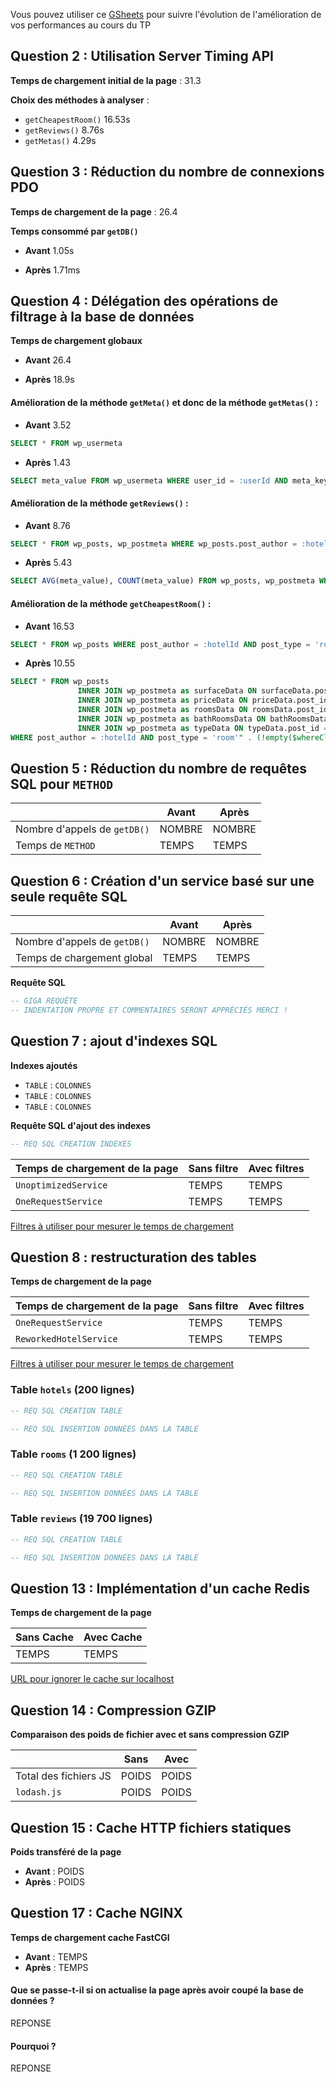 Vous pouvez utiliser ce [GSheets](https://docs.google.com/spreadsheets/d/13Hw27U3CsoWGKJ-qDAunW9Kcmqe9ng8FROmZaLROU5c/copy?usp=sharing) pour suivre l'évolution de l'amélioration de vos performances au cours du TP 

## Question 2 : Utilisation Server Timing API

**Temps de chargement initial de la page** : 31.3

**Choix des méthodes à analyser** :

- `getCheapestRoom()` 16.53s
- `getReviews()` 8.76s
- `getMetas()` 4.29s



## Question 3 : Réduction du nombre de connexions PDO

**Temps de chargement de la page** : 26.4

**Temps consommé par `getDB()`** 

- **Avant** 1.05s

- **Après** 1.71ms


## Question 4 : Délégation des opérations de filtrage à la base de données

**Temps de chargement globaux** 

- **Avant** 26.4

- **Après** 18.9s


#### Amélioration de la méthode `getMeta()` et donc de la méthode `getMetas()` :

- **Avant** 3.52

```sql
SELECT * FROM wp_usermeta
```

- **Après** 1.43

```sql
SELECT meta_value FROM wp_usermeta WHERE user_id = :userId AND meta_key = :meta_key;
```



#### Amélioration de la méthode `getReviews()` :

- **Avant** 8.76

```sql
SELECT * FROM wp_posts, wp_postmeta WHERE wp_posts.post_author = :hotelId AND wp_posts.ID = wp_postmeta.post_id AND meta_key = 'rating' AND post_type = 'review';
```

- **Après** 5.43

```sql
SELECT AVG(meta_value), COUNT(meta_value) FROM wp_posts, wp_postmeta WHERE wp_posts.post_author = :hotelId AND wp_posts.ID = wp_postmeta.post_id AND meta_key = 'rating' AND post_type = 'review'
```



#### Amélioration de la méthode `getCheapestRoom()` :

- **Avant** 16.53

```sql
SELECT * FROM wp_posts WHERE post_author = :hotelId AND post_type = 'room';
```

- **Après** 10.55

```sql
SELECT * FROM wp_posts
               INNER JOIN wp_postmeta as surfaceData ON surfaceData.post_id = wp_posts.ID AND surfaceData.meta_key = 'surface'
               INNER JOIN wp_postmeta as priceData ON priceData.post_id = wp_posts.ID AND priceData.meta_key = 'price'
               INNER JOIN wp_postmeta as roomsData ON roomsData.post_id = wp_posts.ID AND roomsData.meta_key = 'bedrooms_count'
               INNER JOIN wp_postmeta as bathRoomsData ON bathRoomsData.post_id = wp_posts.ID AND bathRoomsData.meta_key = 'bathrooms_count'
               INNER JOIN wp_postmeta as typeData ON typeData.post_id = wp_posts.ID AND typeData.meta_key = 'type'
WHERE post_author = :hotelId AND post_type = 'room'" . (!empty($whereClause) ? ' AND ' . implode(' AND ', $whereClause) : '') . " ORDER BY priceData.meta_value ASC LIMIT 1
```



## Question 5 : Réduction du nombre de requêtes SQL pour `METHOD`

|                              | **Avant** | **Après** |
|------------------------------|-----------|-----------|
| Nombre d'appels de `getDB()` | NOMBRE    | NOMBRE    |
 | Temps de `METHOD`            | TEMPS     | TEMPS     |

## Question 6 : Création d'un service basé sur une seule requête SQL

|                              | **Avant** | **Après** |
|------------------------------|-----------|-----------|
| Nombre d'appels de `getDB()` | NOMBRE    | NOMBRE    |
| Temps de chargement global   | TEMPS     | TEMPS     |

**Requête SQL**

```SQL
-- GIGA REQUÊTE
-- INDENTATION PROPRE ET COMMENTAIRES SERONT APPRÉCIÉS MERCI !
```

## Question 7 : ajout d'indexes SQL

**Indexes ajoutés**

- `TABLE` : `COLONNES`
- `TABLE` : `COLONNES`
- `TABLE` : `COLONNES`

**Requête SQL d'ajout des indexes** 

```sql
-- REQ SQL CREATION INDEXES
```

| Temps de chargement de la page | Sans filtre | Avec filtres |
|--------------------------------|-------------|--------------|
| `UnoptimizedService`           | TEMPS       | TEMPS        |
| `OneRequestService`            | TEMPS       | TEMPS        |
[Filtres à utiliser pour mesurer le temps de chargement](http://localhost/?types%5B%5D=Maison&types%5B%5D=Appartement&price%5Bmin%5D=200&price%5Bmax%5D=230&surface%5Bmin%5D=130&surface%5Bmax%5D=150&rooms=5&bathRooms=5&lat=46.988708&lng=3.160778&search=Nevers&distance=30)




## Question 8 : restructuration des tables

**Temps de chargement de la page**

| Temps de chargement de la page | Sans filtre | Avec filtres |
|--------------------------------|-------------|--------------|
| `OneRequestService`            | TEMPS       | TEMPS        |
| `ReworkedHotelService`         | TEMPS       | TEMPS        |

[Filtres à utiliser pour mesurer le temps de chargement](http://localhost/?types%5B%5D=Maison&types%5B%5D=Appartement&price%5Bmin%5D=200&price%5Bmax%5D=230&surface%5Bmin%5D=130&surface%5Bmax%5D=150&rooms=5&bathRooms=5&lat=46.988708&lng=3.160778&search=Nevers&distance=30)

### Table `hotels` (200 lignes)

```SQL
-- REQ SQL CREATION TABLE
```

```SQL
-- REQ SQL INSERTION DONNÉES DANS LA TABLE
```

### Table `rooms` (1 200 lignes)

```SQL
-- REQ SQL CREATION TABLE
```

```SQL
-- REQ SQL INSERTION DONNÉES DANS LA TABLE
```

### Table `reviews` (19 700 lignes)

```SQL
-- REQ SQL CREATION TABLE
```

```SQL
-- REQ SQL INSERTION DONNÉES DANS LA TABLE
```


## Question 13 : Implémentation d'un cache Redis

**Temps de chargement de la page**

| Sans Cache | Avec Cache |
|------------|------------|
| TEMPS      | TEMPS      |
[URL pour ignorer le cache sur localhost](http://localhost?skip_cache)

## Question 14 : Compression GZIP

**Comparaison des poids de fichier avec et sans compression GZIP**

|                       | Sans  | Avec  |
|-----------------------|-------|-------|
| Total des fichiers JS | POIDS | POIDS |
| `lodash.js`           | POIDS | POIDS |

## Question 15 : Cache HTTP fichiers statiques

**Poids transféré de la page**

- **Avant** : POIDS
- **Après** : POIDS

## Question 17 : Cache NGINX

**Temps de chargement cache FastCGI**

- **Avant** : TEMPS
- **Après** : TEMPS

#### Que se passe-t-il si on actualise la page après avoir coupé la base de données ?

REPONSE

#### Pourquoi ?

REPONSE
